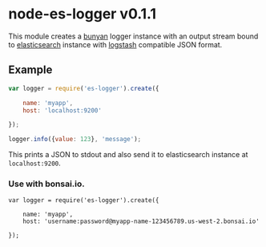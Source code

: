 # node-es-logger v0.1.1

This module creates a [bunyan](https://github.com/trentm/node-bunyan) logger instance with an output stream bound to [elasticsearch](https://github.com/elasticsearch/elasticsearch) instance with [logstash](https://github.com/elasticsearch/logstash) compatible JSON format.


## Example

```js
var logger = require('es-logger').create({

    name: 'myapp',
    host: 'localhost:9200'

});

logger.info({value: 123}, 'message');
```

This prints a JSON to stdout and also send it to elasticsearch instance at `localhost:9200`.


### Use with bonsai.io.

```
var logger = require('es-logger').create({

    name: 'myapp',
    host: 'username:password@myapp-name-123456789.us-west-2.bonsai.io'

});
```
